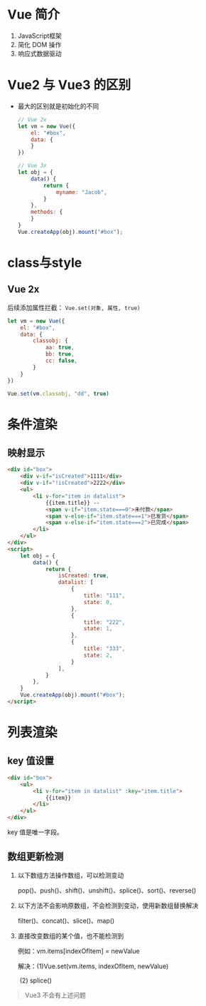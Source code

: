 # Vue 简介

1. JavaScript框架
2. 简化 DOM 操作
3. 响应式数据驱动

# Vue2 与 Vue3 的区别

- 最大的区别就是初始化的不同

  ```js
  // Vue 2x
  let vm = new Vue({
      el: "#box",
      data: {
      }
  })
  
  // Vue 3x
  let obj = {
      data() {
          return {
              myname: "Jacob",
          }
      },
      methods: {
      }
  }
  Vue.createApp(obj).mount("#box");
  ```

  

# class与style

## Vue 2x

后续添加属性拦截： `Vue.set(对象, 属性, true)`

```js
let vm = new Vue({
    el: "#box",
    data: {
        classobj: {
            aa: true,
            bb: true,
            cc: false,
        }
    }
})

Vue.set(vm.classobj, "dd", true)
```

# 条件渲染

## 映射显示

```html
<div id="box">
    <div v-if="isCreated">1111</div>
    <div v-if="!isCreated">2222</div>
    <ul>
        <li v-for="item in datalist">
            {{item.title}} --
            <span v-if="item.state===0">未付款</span>
            <span v-else-if="item.state===1">已发货</span>
            <span v-else-if="item.state===2">已完成</span>
        </li>
    </ul>
</div>
<script>
    let obj = {
        data() {
            return {
                isCreated: true,
                datalist: [
                    {
                        title: "111",
                        state: 0,
                    },
                    {
                        title: "222",
                        state: 1,
                    },
                    {
                        title: "333",
                        state: 2,
                    }
                ],
            }
        },
    }
    Vue.createApp(obj).mount("#box");
</script>
```

# 列表渲染

## key 值设置

```html
<div id="box">
    <ul>
        <li v-for="item in datalist" :key="item.title">
            {{item}}
        </li>
    </ul>
</div>
```

key 值是唯一字段。

## 数组更新检测

1. 以下数组方法操作数组，可以检测变动

   pop()、push()、shift()、unshift()、splice()、sort()、reverse()

2. 以下方法不会影响原数组，不会检测到变动，使用新数组替换解决

   filter()、concat()、slice()、map()

3. 直接改变数组的某个值，也不能检测到

   例如：vm.items[indexOfItem] = newValue

   解决：(1)Vue.set(vm.items, indexOfItem, newValue)

   ​		    (2) splice()

> Vue3 不会有上述问题
